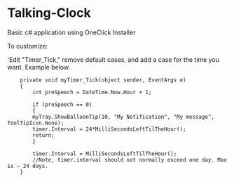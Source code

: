 # Talking-Clock
Basic c# application using OneClick Installer

To customize:

'Edit "Timer_Tick," remove default cases, and add a case for the time you want. Example below.


        private void myTimer_Tick(object sender, EventArgs e)
        {
            int preSpeech = DateTime.Now.Hour + 1;
            
            if (preSpeech == 0) 
            {
            myTray.ShowBalloonTip(10, "My Notification", "My message", ToolTipIcon.None);
            timer.Interval = 24*MilliSecondsLeftTilTheHour(); 
            return;
            }
            
            timer.Interval = MilliSecondsLeftTilTheHour(); 
            //Note, timer.interval should not normally exceed one day. Max is ~ 24 days.
        } 
        

